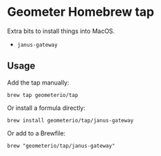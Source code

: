 # Geometer Homebrew tap

Extra bits to install things into MacOS.

* `janus-gateway`

## Usage

Add the tap manually:

```shell
brew tap geometerio/tap
```

Or install a formula directly:

```shell
brew install geometerio/tap/janus-gateway
```

Or add to a Brewfile:

```
brew "geometerio/tap/janus-gateway"
```
